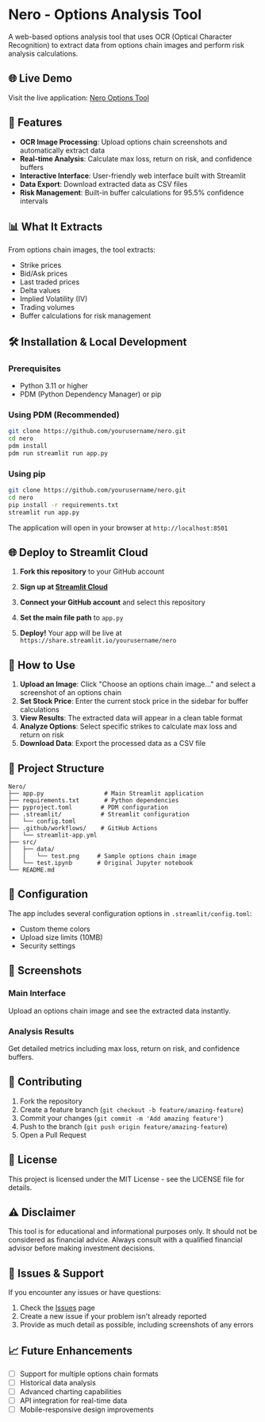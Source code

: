 # Nero - Options Analysis Tool

A web-based options analysis tool that uses OCR (Optical Character Recognition) to extract data from options chain images and perform risk analysis calculations.

## 🌐 Live Demo

Visit the live application: [Nero Options Tool](https://share.streamlit.io/yourusername/nero)

## 🚀 Features

- **OCR Image Processing**: Upload options chain screenshots and automatically extract data
- **Real-time Analysis**: Calculate max loss, return on risk, and confidence buffers
- **Interactive Interface**: User-friendly web interface built with Streamlit
- **Data Export**: Download extracted data as CSV files
- **Risk Management**: Built-in buffer calculations for 95.5% confidence intervals

## 📊 What It Extracts

From options chain images, the tool extracts:
- Strike prices
- Bid/Ask prices
- Last traded prices
- Delta values
- Implied Volatility (IV)
- Trading volumes
- Buffer calculations for risk management

## 🛠️ Installation & Local Development

### Prerequisites
- Python 3.11 or higher
- PDM (Python Dependency Manager) or pip

### Using PDM (Recommended)
```bash
git clone https://github.com/yourusername/nero.git
cd nero
pdm install
pdm run streamlit run app.py
```

### Using pip
```bash
git clone https://github.com/yourusername/nero.git
cd nero
pip install -r requirements.txt
streamlit run app.py
```

The application will open in your browser at `http://localhost:8501`

## 🌐 Deploy to Streamlit Cloud

1. **Fork this repository** to your GitHub account

2. **Sign up at [Streamlit Cloud](https://share.streamlit.io/)**

3. **Connect your GitHub account** and select this repository

4. **Set the main file path** to `app.py`

5. **Deploy!** Your app will be live at `https://share.streamlit.io/yourusername/nero`

## 🎯 How to Use

1. **Upload an Image**: Click "Choose an options chain image..." and select a screenshot of an options chain
2. **Set Stock Price**: Enter the current stock price in the sidebar for buffer calculations
3. **View Results**: The extracted data will appear in a clean table format
4. **Analyze Options**: Select specific strikes to calculate max loss and return on risk
5. **Download Data**: Export the processed data as a CSV file

## 📁 Project Structure

```
Nero/
├── app.py                 # Main Streamlit application
├── requirements.txt       # Python dependencies
├── pyproject.toml        # PDM configuration
├── .streamlit/           # Streamlit configuration
│   └── config.toml
├── .github/workflows/    # GitHub Actions
│   └── streamlit-app.yml
├── src/
│   ├── data/
│   │   └── test.png     # Sample options chain image
│   └── test.ipynb       # Original Jupyter notebook
└── README.md
```

## 🔧 Configuration

The app includes several configuration options in `.streamlit/config.toml`:
- Custom theme colors
- Upload size limits (10MB)
- Security settings

## 📸 Screenshots

### Main Interface
Upload an options chain image and see the extracted data instantly.

### Analysis Results
Get detailed metrics including max loss, return on risk, and confidence buffers.

## 🤝 Contributing

1. Fork the repository
2. Create a feature branch (`git checkout -b feature/amazing-feature`)
3. Commit your changes (`git commit -m 'Add amazing feature'`)
4. Push to the branch (`git push origin feature/amazing-feature`)
5. Open a Pull Request

## 📄 License

This project is licensed under the MIT License - see the LICENSE file for details.

## ⚠️ Disclaimer

This tool is for educational and informational purposes only. It should not be considered as financial advice. Always consult with a qualified financial advisor before making investment decisions.

## 🐛 Issues & Support

If you encounter any issues or have questions:
1. Check the [Issues](https://github.com/yourusername/nero/issues) page
2. Create a new issue if your problem isn't already reported
3. Provide as much detail as possible, including screenshots of any errors

## 📈 Future Enhancements

- [ ] Support for multiple options chain formats
- [ ] Historical data analysis
- [ ] Advanced charting capabilities
- [ ] API integration for real-time data
- [ ] Mobile-responsive design improvements